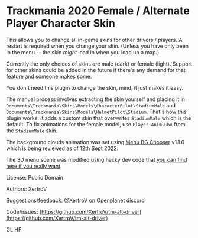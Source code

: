 # Trackmania 2020 Female / Alternate Player Character Skin

This allows you to change all in-game skins for other drivers / players.
A restart is required when you change your skin.
(Unless you have only been in the menu -- the skin *might* load in when you load up a map.)

Currently the only choices of skins are male (dark) or female (light).
Support for other skins could be added in the future if there's any demand for that feature and someone makes some.

You don't need this plugin to change the skin, mind, it just makes it easy.

The manual process involves extracting the skin yourself and placing it in `Documents\Trackmania\Skins\Models\CharacterPilot\StadiumMale` and `Documents\Trackmania\Skins\Models\HelmetPilot\Stadium`.
That's how this plugin works: it adds a custom skin that overwrites `StadiumMale` which is the default.
To fix animations for the female model, use `Player.Anim.Gbx` from the `StadiumMale` skin.

The background clouds animation was set using [Menu BG Chooser](https://openplanet.dev/plugin/menu-bg-chooser) v1.1.0 which is being reviewed as of 12th Sept 2022.

The 3D menu scene was modified using hacky dev code that [you can find here if you really want](https://github.com/XertroV/tm-menu-bg-refls/tree/35f58a3ba5babd1ddde5d639553b9efe3fffcc09).

License: Public Domain

Authors: XertroV

Suggestions/feedback: @XertroV on Openplanet discord

Code/issues: [https://github.com/XertroV/tm-alt-driver](https://github.com/XertroV/tm-alt-driver)

GL HF
